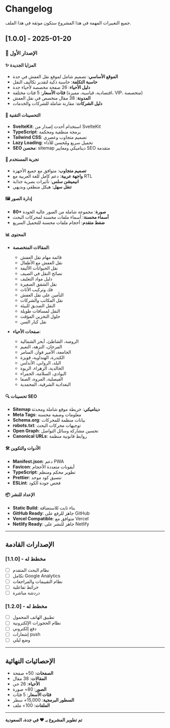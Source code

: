 # Changelog

جميع التغييرات المهمة في هذا المشروع ستكون موثقة في هذا الملف.

## [1.0.0] - 2025-01-20

### 🎉 الإصدار الأول

#### ✨ المزايا الجديدة
- **الموقع الأساسي**: تصميم شامل لموقع نقل العفش في جدة
- **حاسبة التكلفة**: حاسبة ذكية لتقدير تكاليف النقل
- **دليل الأحياء**: 26 صفحة مخصصة لأحياء جدة
- **فئات الأسعار**: 5 فئات مختلفة (اقتصادية، قياسية، مميزة، VIP، متخصصة)
- **المدونة**: 38 مقال متخصص في نقل العفش
- **دليل الشركات**: مقارنة شاملة للشركات والخدمات

#### 🔧 التحسينات التقنية
- **SvelteKit**: استخدام أحدث إصدار من SvelteKit
- **TypeScript**: برمجة منطقية ومحكمة
- **Tailwind CSS**: تصميم متجاوب وعصري
- **Lazy Loading**: تحميل سريع ومُحسن للأداء
- **SEO محسن**: sitemap ديناميكي ومعايير SEO متقدمة

#### 📱 تجربة المستخدم
- **تصميم متجاوب**: متوافق مع جميع الأجهزة
- **واجهة عربية**: دعم كامل للغة العربية مع RTL
- **انيميشن سلس**: تأثيرات بصرية جذابة
- **تنقل سهل**: هيكل منطقي وبديهي

#### 🖼️ إدارة الصور
- **80+ صورة**: مجموعة شاملة من الصور عالية الجودة
- **أسماء محسنة**: أسماء ملفات محسنة لمحركات البحث
- **ضغط متقدم**: أحجام ملفات محسنة للتحميل السريع

#### 📊 المحتوى
- **المقالات المتخصصة**:
  - قائمة مهام نقل العفش
  - نقل العفش مع الأطفال
  - نقل الحيوانات الأليفة
  - نصائح النقل في الصيف
  - دليل مواد التغليف
  - نقل الشقق الصغيرة
  - فك وتركيب الأثاث
  - التأمين على نقل العفش
  - نقل المكاتب والشركات
  - النقل الصديق للبيئة
  - النقل لمسافات طويلة
  - حلول التخزين المؤقت
  - نقل كبار السن

- **صفحات الأحياء**:
  - الروضة، الشاطئ، أبحر الشمالية
  - المرجان، النزهة، النعيم
  - الجامعة، الأمير فواز، السامر
  - الكندرة، الهنداوية، قويزة
  - البلد، الروابي، الأندلس
  - الخالدية، الزهراء، الربوة
  - البوادي، السلامة، الحمراء
  - الفيصلية، المروة، الصفا
  - البغدادية الشرقية، المحمدية

#### 🔍 تحسينات SEO
- **Sitemap ديناميكي**: خريطة موقع شاملة ومحدثة
- **Meta Tags**: معلومات وصفية محسنة
- **Schema.org**: بيانات منظمة للمحركات
- **robots.txt**: توجيهات محركات البحث
- **Open Graph**: تحسين مشاركة وسائل التواصل
- **Canonical URLs**: روابط قانونية منظمة

#### 🛠️ الأدوات والتكوين
- **Manifest.json**: دعم PWA
- **Favicon**: أيقونات متعددة الأحجام
- **TypeScript**: تطوير محكم ومنظم
- **Prettier**: تنسيق كود موحد
- **ESLint**: فحص جودة الكود

#### 📦 الإعداد للنشر
- **Static Build**: بناء ثابت للاستضافة
- **GitHub Ready**: جاهز للرفع على GitHub
- **Vercel Compatible**: متوافق مع Vercel
- **Netlify Ready**: جاهز للنشر على Netlify

---

## الإصدارات القادمة

### [1.1.0] - مخطط له
- [ ] نظام البحث المتقدم
- [ ] تكامل Google Analytics
- [ ] نظام التقييمات والمراجعات
- [ ] خرائط تفاعلية
- [ ] دردشة مباشرة

### [1.2.0] - مخطط له  
- [ ] تطبيق الهاتف المحمول
- [ ] نظام الحجوزات الإلكترونية
- [ ] دفع إلكتروني
- [ ] إشعارات push
- [ ] وضع ليلي

---

## الإحصائيات النهائية

- **الصفحات**: 50+ صفحة
- **المقالات**: 38 مقال
- **الأحياء**: 26 حي
- **الصور**: 80+ صورة
- **فئات الأسعار**: 5 فئات
- **السطور البرمجية**: 15,000+ سطر
- **الملفات**: 100+ ملف

---

**تم تطوير المشروع بـ ❤️ في جدة، السعودية** 